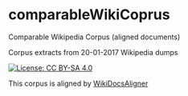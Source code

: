 # comparableWikiCoprus
Comparable Wikipedia Corpus (aligned documents)

Corpus extracts from 20-01-2017 Wikipedia dumps

 [![License: CC BY-SA 4.0](https://img.shields.io/badge/License-CC%20BY--SA%204.0-lightgrey.svg)](http://creativecommons.org/licenses/by-sa/4.0/)


This corpus is aligned by [WikiDocsAligner](https://github.com/motazsaad/WikiDocsAligner)
